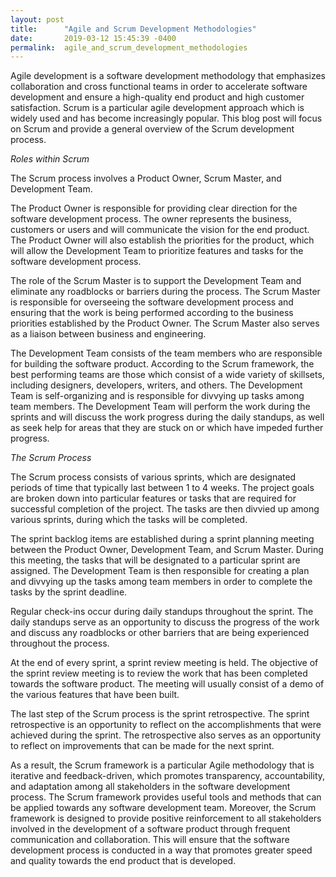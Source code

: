 ```yaml
---
layout: post
title:      "Agile and Scrum Development Methodologies"
date:       2019-03-12 15:45:39 -0400
permalink:  agile_and_scrum_development_methodologies
---
```


Agile development is a software development methodology that emphasizes collaboration and cross functional teams in order to accelerate software development and ensure a high-quality end product and high customer satisfaction. Scrum is a particular agile development approach which is widely used and has become increasingly popular. This blog post will focus on Scrum and provide a general overview of the Scrum development process.

*Roles within Scrum*

The Scrum process involves a Product Owner, Scrum Master, and Development Team. 

The Product Owner is responsible for providing clear direction for the software development process. The owner represents the business, customers or users and will communicate the vision for the end product. The Product Owner will also establish the priorities for the product, which will allow the Development Team to prioritize features and tasks for the software development process.

The role of the Scrum Master is to support the Development Team and eliminate any roadblocks or barriers during the process. The Scrum Master is responsible for overseeing the software development process and ensuring that the work is being performed according to the business priorities established by the Product Owner. The Scrum Master also serves as a liaison between business and engineering. 

The Development Team consists of the team members who are responsible for building the software product. According to the Scrum framework, the best performing teams are those which consist of a wide variety of skillsets, including designers, developers, writers, and others. The Development Team is self-organizing and is responsible for divvying up tasks among team members. The Development Team will perform the work during the sprints and will discuss the work progress during the daily standups, as well as seek help for areas that they are stuck on or which have impeded further progress.

*The Scrum Process*

The Scrum process consists of various sprints, which are designated periods of time that typically last between 1 to 4 weeks. The project goals are broken down into particular features or tasks that are required for successful completion of the project. The tasks are then divvied up among various sprints, during which the tasks will be completed. 

The sprint backlog items are established during a sprint planning meeting between the Product Owner, Development Team, and Scrum Master. During this meeting, the tasks that will be designated to a particular sprint are assigned. The Development Team is then responsible for creating a plan and divvying up the tasks among team members in order to complete the tasks by the sprint deadline.

Regular check-ins occur during daily standups throughout the sprint. The daily standups serve as an opportunity to discuss the progress of the work and discuss any roadblocks or other barriers that are being experienced throughout the process.

At the end of every sprint, a sprint review meeting is held. The objective of the sprint review meeting is to review the work that has been completed towards the software product. The meeting will usually consist of a demo of the various features that have been built.

The last step of the Scrum process is the sprint retrospective. The sprint retrospective is an opportunity to reflect on the accomplishments that were achieved during the sprint. The retrospective also serves as an opportunity to reflect on improvements that can be made for the next sprint. 

As a result, the Scrum framework is a particular Agile methodology that is iterative and feedback-driven, which promotes transparency, accountability, and adaptation among all stakeholders in the software development process. The Scrum framework provides useful tools and methods that can be applied towards any software development team. Moreover, the Scrum framework is designed to provide positive reinforcement to all stakeholders involved in the development of a software product through frequent communication and collaboration. This will ensure that the software development process is conducted in a way that promotes greater speed and quality towards the end product that is developed.
